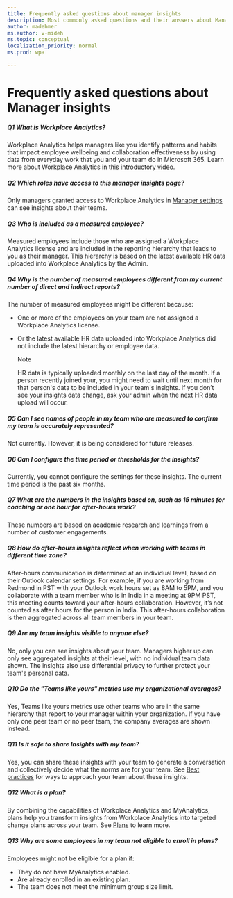 ```yaml
---
title: Frequently asked questions about manager insights
description: Most commonly asked questions and their answers about Manager insights in Workplace Analytics
author: madehmer
ms.author: v-mideh
ms.topic: conceptual
localization_priority: normal
ms.prod: wpa

---
```


# Frequently asked questions about Manager insights

##### Q1 What is Workplace Analytics?

Workplace Analytics helps managers like you identify patterns and habits that impact employee wellbeing and collaboration effectiveness by using data from everyday work that you and your team do in Microsoft 365. Learn more about Workplace Analytics in this [introductory video](https://www.microsoft.com/videoplayer/embed/RE4xfQk?autoplay=true).

##### Q2 Which roles have access to this manager insights page?

Only managers granted access to Workplace Analytics in [Manager settings](../use/manager-settings.md) can see insights about their teams.

##### Q3 Who is included as a measured employee?

Measured employees include those who are assigned a Workplace Analytics license and are included in the reporting hierarchy that leads to you as their manager. This hierarchy is based on the latest available HR data uploaded into Workplace Analytics by the Admin.

##### Q4 Why is the number of measured employees different from my current number of direct and indirect reports?

The number of measured employees might be different because:

* One or more of the employees on your team are not assigned a Workplace Analytics license.
* Or the latest available HR data uploaded into Workplace Analytics did not include the latest hierarchy or employee data.

  >[!Note]
  >HR data is typically uploaded monthly on the last day of the month. If a person recently joined your, you might need to wait until next month for that person's data to be included in your team's insights. If you don’t see your insights data change, ask your admin when the next HR data upload will occur.

##### Q5 Can I see names of people in my team who are measured to confirm my team is accurately represented?

Not currently. However, it is being considered for future releases.

##### Q6 Can I configure the time period or thresholds for the insights?

Currently, you cannot configure the settings for these insights. The current time period is the past six months.

##### Q7 What are the numbers in the insights based on, such as 15 minutes for coaching or one hour for after-hours work?

These numbers are based on academic research and learnings from a number of customer engagements.

##### Q8 How do after-hours insights reflect when working with teams in different time zone?

After-hours communication is determined at an individual level, based on their Outlook calendar settings. For example, if you are working from Redmond in PST with your Outlook work hours set as 8AM to 5PM, and you collaborate with a team member who is in India in a meeting at 9PM PST, this meeting counts toward your after-hours collaboration. However, it’s not counted as after hours for the person in India. This after-hours collaboration is then aggregated across all team members in your team.

##### Q9 Are my team insights visible to anyone else?

No, only you can see insights about your team. Managers higher up can only see aggregated insights at their level, with no individual team data shown. The insights also use differential privacy to further protect your team's personal data.

##### Q10 Do the "Teams like yours" metrics use my organizational averages?

Yes, Teams like yours metrics use other teams who are in the same hierarchy that report to your manager within your organization. If you have only one peer team or no peer team, the company averages are shown instead.

##### Q11 Is it safe to share Insights with my team?

Yes, you can share these insights with your team to generate a conversation and collectively decide what the norms are for your team. See [Best practices](./best-practices.md) for ways to approach your team about these insights.

##### Q12 What is a plan?

By combining the capabilities of Workplace Analytics and MyAnalytics, plans help you transform insights from Workplace Analytics into targeted change plans across your team. See [Plans](./plans.md) to learn more.

##### Q13 Why are some employees in my team not eligible to enroll in plans?

Employees might not be eligible for a plan if:

* They do not have MyAnalytics enabled.
* Are already enrolled in an existing plan.
* The team does not meet the minimum group size limit.
